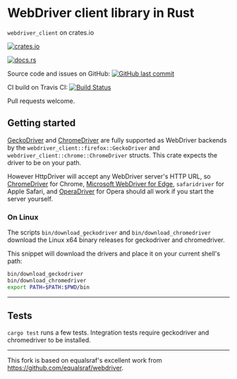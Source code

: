 # WebDriver client library in Rust

`webdriver_client` on crates.io

[![crates.io](https://img.shields.io/crates/v/webdriver_client.svg)](https://crates.io/crates/webdriver_client)

[![docs.rs](https://docs.rs/webdriver_client/badge.svg)](https://docs.rs/webdriver_client)

Source code and issues on GitHub:
[![GitHub last commit](https://img.shields.io/github/last-commit/fluffysquirrels/webdriver_client_rust.svg)][github]

   [github]: https://github.com/fluffysquirrels/webdriver_client_rust

CI build on Travis CI: [![Build Status](https://travis-ci.org/fluffysquirrels/webdriver_client_rust.svg)](https://travis-ci.org/fluffysquirrels/webdriver_client_rust)

Pull requests welcome.

## Getting started

[GeckoDriver] and [ChromeDriver] are fully supported as WebDriver backends by the `webdriver_client::firefox::GeckoDriver` and `webdriver_client::chrome::ChromeDriver` structs. This crate expects the driver to be on your path.

However HttpDriver will accept any WebDriver server's HTTP URL, so [ChromeDriver] for Chrome, [Microsoft WebDriver for Edge][ms-wd], `safaridriver` for Apple Safari, and [OperaDriver] for Opera should all work if you start the server yourself.

[GeckoDriver]: https://github.com/mozilla/geckodriver
[ChromeDriver]: https://sites.google.com/a/chromium.org/chromedriver/getting-started
[ms-wd]: https://docs.microsoft.com/en-us/microsoft-edge/webdriver
[OperaDriver]: https://github.com/operasoftware/operachromiumdriver

### On Linux

The scripts `bin/download_geckodriver` and `bin/download_chromedriver` download the Linux x64 binary releases for geckodriver and chromedriver.

This snippet will download the drivers and place it on your current shell's path:
```sh
bin/download_geckodriver
bin/download_chromedriver
export PATH=$PATH:$PWD/bin
```

--------

## Tests

`cargo test` runs a few tests. Integration tests require geckodriver and chromedriver to be installed.

--------

This fork is based on equalsraf's excellent work from <https://github.com/equalsraf/webdriver>.
